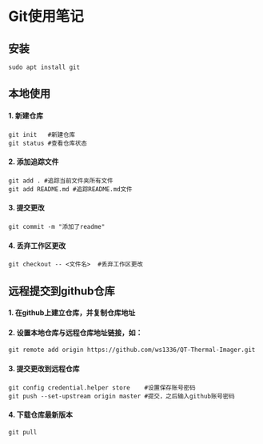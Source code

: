 # Git使用笔记

## 安装

```shell
sudo apt install git
```

## 本地使用

#### 1. 新建仓库

```shell 
git init   #新建仓库
git status #查看仓库状态
```

#### 2. 添加追踪文件

```shell
git add . #追踪当前文件夹所有文件
git add README.md #追踪README.md文件
```

#### 3. 提交更改

```shell
git commit -m "添加了readme"  
```

#### 4. 丢弃工作区更改

```shell
git checkout -- <文件名>  #丢弃工作区更改
```



## 远程提交到github仓库

#### 1. 在github上建立仓库，并复制仓库地址

#### 2. 设置本地仓库与远程仓库地址链接，如：

```shell
git remote add origin https://github.com/ws1336/QT-Thermal-Imager.git
```

#### 3. 提交更改到远程仓库

```shell
git config credential.helper store    #设置保存账号密码
git push --set-upstream origin master #提交，之后输入github账号密码
```

#### 4. 下载仓库最新版本

```shell
git pull
```



